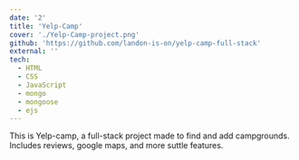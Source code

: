 ```yaml
---
date: '2'
title: 'Yelp-Camp'
cover: './Yelp-Camp-project.png'
github: 'https://github.com/landon-is-on/yelp-camp-full-stack'
external: ''
tech:
  - HTML
  - CSS
  - JavaScript
  - mongo
  - mongoose
  - ejs
---
```


This is Yelp-camp, a full-stack project made to find and add campgrounds. Includes reviews, google maps, and more suttle features.
